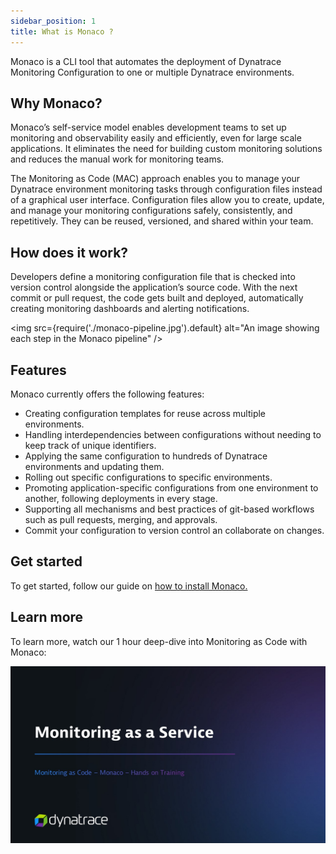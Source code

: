 ```yaml
---
sidebar_position: 1
title: What is Monaco ?
---
```


Monaco is a CLI tool that automates the deployment of Dynatrace Monitoring Configuration to one or multiple Dynatrace environments.

## Why Monaco?

Monaco’s self-service model enables development teams to set up monitoring and observability easily and efficiently, even for large scale applications. It eliminates the need for building custom monitoring solutions and reduces the manual work for monitoring teams.  

The Monitoring as Code (MAC) approach enables you to manage your Dynatrace environment monitoring tasks through configuration files instead of a graphical user interface. Configuration files allow you to create, update, and manage your monitoring configurations safely, consistently, and repetitively. They can be reused, versioned, and shared within your team.

## How does it work? 

Developers define a monitoring configuration file that is checked into version control alongside the application’s source code. With the next commit or pull request, the code gets built and deployed, automatically creating monitoring dashboards and alerting notifications. 

<img
  src={require('./monaco-pipeline.jpg').default}
  alt="An image showing each step in the Monaco pipeline"
/> 


## Features

Monaco currently offers the following features:
- Creating configuration templates for reuse across multiple environments. 
- Handling interdependencies between configurations without needing to keep track of unique identifiers. 
- Applying the same configuration to hundreds of Dynatrace environments and updating them. 
- Rolling out specific configurations to specific environments. 
- Promoting application-specific configurations from one environment to another, following deployments in every stage. 
- Supporting all mechanisms and best practices of git-based workflows such as pull requests, merging, and approvals. 
- Commit your configuration to version control an collaborate on changes. 

## Get started

To get started, follow our guide on [how to install Monaco.](./installation)

## Learn more

To learn more, watch our 1 hour deep-dive into Monitoring as Code with Monaco:

[![Intro to Monaco video thumbnail](./monaco-video-thumbnail.jpg)](https://www.youtube.com/watch?v=8MCua6Ip_0E) 